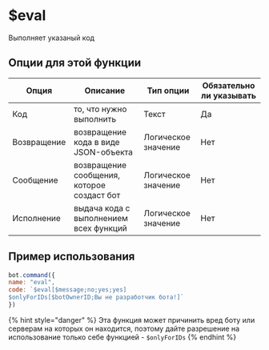 # $eval
Выполняет указаный код

## Опции для этой функции
| Опция |  Описание | Тип опции | Обязательно ли указывать | 
| ------ | ----------- | --------- | ------------------------ |
| Код | то, что нужно выполнить | Текст | Да |
| Возвращение | возвращение кода в виде JSON-объекта | Логическое значение | Нет |
| Сообщение | возвращение сообщения, которое создаст бот | Логическое значение  | Нет |
| Исполнение | выдача кода с выполнением всех функций | Логическое значение | Нет |

## Пример использования
```javascript
bot.command({
name: "eval",
code: `$eval[$message;no;yes;yes]
$onlyForIDs[$botOwnerID;Вы не разработчик бота!]`
})
```
{% hint style="danger" %}
Эта функция может причинить вред боту или серверам на которых он находится, поэтому дайте разрешение на использование только себе функцией - `$onlyForIDs`
{% endhint %}
